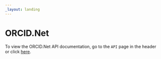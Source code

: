 ```yaml
---
_layout: landing
---
```


# ORCID.Net

To view the ORCID.Net API documentation, go to the `API` page in the header or click [here](dest/api/ORCID.Net.html).